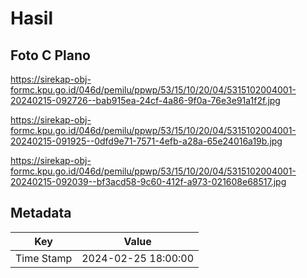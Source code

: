 # Hasil

## Foto C Plano

https://sirekap-obj-formc.kpu.go.id/046d/pemilu/ppwp/53/15/10/20/04/5315102004001-20240215-092726--bab915ea-24cf-4a86-9f0a-76e3e91a1f2f.jpg

https://sirekap-obj-formc.kpu.go.id/046d/pemilu/ppwp/53/15/10/20/04/5315102004001-20240215-091925--0dfd9e71-7571-4efb-a28a-65e24016a19b.jpg

https://sirekap-obj-formc.kpu.go.id/046d/pemilu/ppwp/53/15/10/20/04/5315102004001-20240215-092039--bf3acd58-9c60-412f-a973-021608e68517.jpg


## Metadata

| Key        | Value               |
| ---------- | ------------------- |
| Time Stamp | 2024-02-25 18:00:00 |



